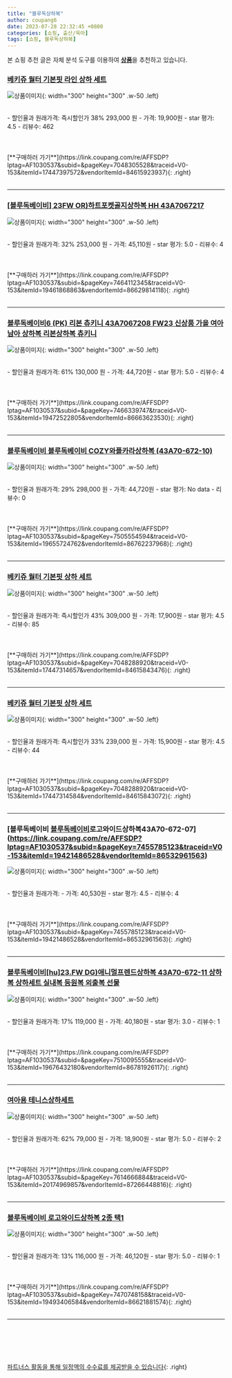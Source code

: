 ```yaml
---
title: "블루독상하복"
author: coupang6
date: 2023-07-28 22:32:45 +0800
categories: [쇼핑, 출산/육아]
tags: [쇼핑, 블루독상하복]
---
```


본 쇼핑 추천 글은 자체 분석 도구를 이용하여 [**상품**](https://link.coupang.com/a/bao1ui)을 추천하고 있습니다.

### [베키쥬 월터 기본핏 라인 상하 세트](https://link.coupang.com/re/AFFSDP?lptag=AF1030537&subid=&pageKey=7048305528&traceid=V0-153&itemId=17447397572&vendorItemId=84615923937)

![상품이미지](https://thumbnail10.coupangcdn.com/thumbnails/remote/230x230ex/image/vendor_inventory/b80c/21b59a10564bb6b8a5ecec7bc6e88393a9c412e6180fbf34aeef4371d4ed.jpg){: width="300" height="300" .w-50 .left}


<br>
- 할인율과 원래가격: 즉시할인가 38%  293,000   원
- 가격: 19,900원
- star 평가: 4.5
- 리뷰수: 462
<br>
<br>
<br>
<br>
[**구매하러 가기**](https://link.coupang.com/re/AFFSDP?lptag=AF1030537&subid=&pageKey=7048305528&traceid=V0-153&itemId=17447397572&vendorItemId=84615923937){: .right}
<br>
<br>

---

### [[블루독베이비] 23FW OR)하트포켓골지상하복 HH 43A7067217](https://link.coupang.com/re/AFFSDP?lptag=AF1030537&subid=&pageKey=7464112345&traceid=V0-153&itemId=19461868863&vendorItemId=86629814118)

![상품이미지](https://thumbnail8.coupangcdn.com/thumbnails/remote/230x230ex/image/vendor_inventory/0d14/c0d56ac376ba508ceff3815bb7f7488230fdf1c7a13502d5a6aa857a1c74.jpg){: width="300" height="300" .w-50 .left}


<br>
- 할인율과 원래가격: 32%  253,000   원
- 가격: 45,110원
- star 평가: 5.0
- 리뷰수: 4
<br>
<br>
<br>
<br>
[**구매하러 가기**](https://link.coupang.com/re/AFFSDP?lptag=AF1030537&subid=&pageKey=7464112345&traceid=V0-153&itemId=19461868863&vendorItemId=86629814118){: .right}
<br>
<br>

---

### [블루독베이비6 (PK) 리본 츄키니 43A7067208 FW23 신상품 가을 여아 남아 상하복 리본상하복 츄키니](https://link.coupang.com/re/AFFSDP?lptag=AF1030537&subid=&pageKey=7466339747&traceid=V0-153&itemId=19472522805&vendorItemId=86663623530)

![상품이미지](https://thumbnail9.coupangcdn.com/thumbnails/remote/230x230ex/image/vendor_inventory/52a2/33bb8ab7a01c7c0474cdef3443954153d37c5156e9d1d4a8c4452771c365.jpg){: width="300" height="300" .w-50 .left}


<br>
- 할인율과 원래가격: 61%  130,000   원
- 가격: 44,720원
- star 평가: 5.0
- 리뷰수: 4
<br>
<br>
<br>
<br>
[**구매하러 가기**](https://link.coupang.com/re/AFFSDP?lptag=AF1030537&subid=&pageKey=7466339747&traceid=V0-153&itemId=19472522805&vendorItemId=86663623530){: .right}
<br>
<br>

---

### [블루독베이비 블루독베이비 COZY와플카라상하복 (43A70-672-10)](https://link.coupang.com/re/AFFSDP?lptag=AF1030537&subid=&pageKey=7505554594&traceid=V0-153&itemId=19655724762&vendorItemId=86762237968)

![상품이미지](https://thumbnail8.coupangcdn.com/thumbnails/remote/230x230ex/image/vendor_inventory/0313/972a80ea17f8c15cc97635acb2e0edbde76f89f421bee214b9f02765ed19.jpg){: width="300" height="300" .w-50 .left}


<br>
- 할인율과 원래가격: 29%  298,000   원
- 가격: 44,720원
- star 평가: No data
- 리뷰수: 0
<br>
<br>
<br>
<br>
[**구매하러 가기**](https://link.coupang.com/re/AFFSDP?lptag=AF1030537&subid=&pageKey=7505554594&traceid=V0-153&itemId=19655724762&vendorItemId=86762237968){: .right}
<br>
<br>

---

### [베키쥬 월터 기본핏 상하 세트](https://link.coupang.com/re/AFFSDP?lptag=AF1030537&subid=&pageKey=7048288920&traceid=V0-153&itemId=17447314657&vendorItemId=84615843476)

![상품이미지](https://thumbnail8.coupangcdn.com/thumbnails/remote/230x230ex/image/vendor_inventory/af8e/7c33817050f43ad7656957890412b4fc033f2134d9de92180ff6c12355a3.jpg){: width="300" height="300" .w-50 .left}


<br>
- 할인율과 원래가격: 즉시할인가 43%  309,000   원
- 가격: 17,900원
- star 평가: 4.5
- 리뷰수: 85
<br>
<br>
<br>
<br>
[**구매하러 가기**](https://link.coupang.com/re/AFFSDP?lptag=AF1030537&subid=&pageKey=7048288920&traceid=V0-153&itemId=17447314657&vendorItemId=84615843476){: .right}
<br>
<br>

---

### [베키쥬 월터 기본핏 상하 세트](https://link.coupang.com/re/AFFSDP?lptag=AF1030537&subid=&pageKey=7048288920&traceid=V0-153&itemId=17447314584&vendorItemId=84615843072)

![상품이미지](https://thumbnail7.coupangcdn.com/thumbnails/remote/230x230ex/image/vendor_inventory/9db6/cc70787fd5a6ff0ca6308c38921b35dbb3f784a6f845059568a1ff23d40d.jpg){: width="300" height="300" .w-50 .left}


<br>
- 할인율과 원래가격: 즉시할인가 33%  239,000   원
- 가격: 15,900원
- star 평가: 4.5
- 리뷰수: 44
<br>
<br>
<br>
<br>
[**구매하러 가기**](https://link.coupang.com/re/AFFSDP?lptag=AF1030537&subid=&pageKey=7048288920&traceid=V0-153&itemId=17447314584&vendorItemId=84615843072){: .right}
<br>
<br>

---

### [블루독베이비 [블루독베이비](GR)로고와이드상하복43A70-672-07](https://link.coupang.com/re/AFFSDP?lptag=AF1030537&subid=&pageKey=7455785123&traceid=V0-153&itemId=19421486528&vendorItemId=86532961563)

![상품이미지](https://thumbnail6.coupangcdn.com/thumbnails/remote/230x230ex/image/vendor_inventory/66b8/22e532ff938521c9f9cdbf0f536fadd1401f32422679e614110a42228e35.jpg){: width="300" height="300" .w-50 .left}


<br>
- 할인율과 원래가격: 
- 가격: 40,530원
- star 평가: 4.5
- 리뷰수: 4
<br>
<br>
<br>
<br>
[**구매하러 가기**](https://link.coupang.com/re/AFFSDP?lptag=AF1030537&subid=&pageKey=7455785123&traceid=V0-153&itemId=19421486528&vendorItemId=86532961563){: .right}
<br>
<br>

---

### [블루독베이비[hu]23.FW DG)애니멀프렌드상하복 43A70-672-11 상하복 상하세트 실내복 등원복 외출복 선물](https://link.coupang.com/re/AFFSDP?lptag=AF1030537&subid=&pageKey=7510095555&traceid=V0-153&itemId=19676432180&vendorItemId=86781926117)

![상품이미지](https://thumbnail9.coupangcdn.com/thumbnails/remote/230x230ex/image/vendor_inventory/f376/898ce1e35e5f28415a3680d252cee730cca217a72ca5c5bfcfe13c01d1f0.jpg){: width="300" height="300" .w-50 .left}


<br>
- 할인율과 원래가격: 17%  119,000   원
- 가격: 40,180원
- star 평가: 3.0
- 리뷰수: 1
<br>
<br>
<br>
<br>
[**구매하러 가기**](https://link.coupang.com/re/AFFSDP?lptag=AF1030537&subid=&pageKey=7510095555&traceid=V0-153&itemId=19676432180&vendorItemId=86781926117){: .right}
<br>
<br>

---

### [여아용 테니스상하세트](https://link.coupang.com/re/AFFSDP?lptag=AF1030537&subid=&pageKey=7614666884&traceid=V0-153&itemId=20174969857&vendorItemId=87266448816)

![상품이미지](https://thumbnail6.coupangcdn.com/thumbnails/remote/230x230ex/image/vendor_inventory/65a6/3b050e671cf2f1d9ea21999bc26684555b259bfc8a03355463bf51cc3591.jpg){: width="300" height="300" .w-50 .left}


<br>
- 할인율과 원래가격: 62%  79,000   원
- 가격: 18,900원
- star 평가: 5.0
- 리뷰수: 2
<br>
<br>
<br>
<br>
[**구매하러 가기**](https://link.coupang.com/re/AFFSDP?lptag=AF1030537&subid=&pageKey=7614666884&traceid=V0-153&itemId=20174969857&vendorItemId=87266448816){: .right}
<br>
<br>

---

### [블루독베이비 로고와이드상하복 2종 택1](https://link.coupang.com/re/AFFSDP?lptag=AF1030537&subid=&pageKey=7470748158&traceid=V0-153&itemId=19493406584&vendorItemId=86621881574)

![상품이미지](https://thumbnail9.coupangcdn.com/thumbnails/remote/230x230ex/image/vendor_inventory/9dc2/6ab172d5d582ac5400f73396ec5a71aed03529e57102fc55b71a856df620.jpg){: width="300" height="300" .w-50 .left}


<br>
- 할인율과 원래가격: 13%  116,000   원
- 가격: 46,120원
- star 평가: 5.0
- 리뷰수: 1
<br>
<br>
<br>
<br>
[**구매하러 가기**](https://link.coupang.com/re/AFFSDP?lptag=AF1030537&subid=&pageKey=7470748158&traceid=V0-153&itemId=19493406584&vendorItemId=86621881574){: .right}
<br>
<br>

---
<br><br><br><br><br> [파트너스 활동을 통해 일정액의 수수료를 제공받을 수 있습니다](https://link.coupang.com/a/bao1ui){: .right}